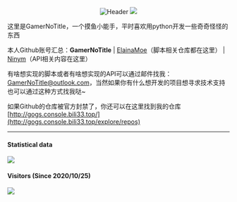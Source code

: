 <div align='center'>
  
  ![Header](https://capsule-render.vercel.app/api?type=Waving&color=timeGradient&height=200&animation=fadeIn&section=header&text=GamerNoTitle&fontSize=60)
  ![](https://github-profile-trophy.vercel.app/?username=GamerNoTitle)
  
</div>
这里是GamerNoTitle，一个摸鱼小能手，平时喜欢用python开发一些奇奇怪怪的东西

本人Github账号汇总：**GamerNoTitle** \| [ElainaMoe](https://github.com/ElainaMoe)（脚本相关仓库都在这里） \| [Ninym](https://github.com/Ninym)（API相关内容在这里）

有啥想实现的脚本或者有啥想实现的API可以通过邮件找我：[GamerNoTitle@outlook.com](mailto:GamerNoTitle@outlook.com)，当然如果你有什么想开发的项目想寻求技术支持也可以通过这种方式找我哒\~

如果Github的仓库被官方封禁了，你还可以在这里找到我的仓库 [http://gogs.console.bili33.top/](http://gogs.console.bili33.top/explore/repos)

---
#### Statistical data
![](https://github-readme-stats.vercel.app/api?username=GamerNoTitle&show_icons=true&title_color=FFFFFF&icon_color=FFFFFF&text_color=FFFFFF&bg_color=8e8cd8)

#### Visitors (Since 2020/10/25)
![](https://count.getloli.com/get/@GamerNoTitle?theme=rule34)
